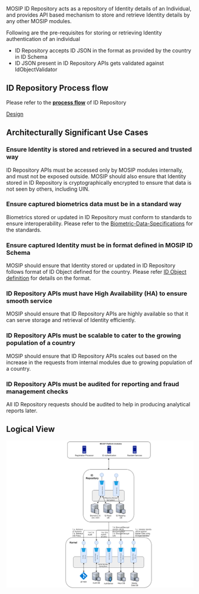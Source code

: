 MOSIP ID Repository acts as a repository of Identity details of an Individual, and provides API based mechanism to store and retrieve Identity details by any other MOSIP modules.

Following are the pre-requisites for storing or retrieving Identity authentication of an individual
* ID Repository accepts ID JSON in the format as provided by the country in ID Schema
* ID JSON present in ID Repository APIs gets validated against IdObjectValidator 

## ID Repository Process flow
Please refer to the [**process flow**](https://github.com/mosip/mosip-docs/wiki/_files/requirements/final_process_flows/MOSIP_Process%20Flow%201.19_ID%20Repo.pdf) of ID Repository

[Design](_docs/design/idrepository/identity-service.md)

## Architecturally Significant Use Cases
### Ensure Identity is stored and retrieved in a secured and trusted way
ID Repository APIs must be accessed only by MOSIP modules internally, and must not be exposed outside. MOSIP should also ensure that Identity stored in ID Repository is cryptographically encrypted to ensure that data is not seen by others, including UIN.


### Ensure captured biometrics data must be in a standard way
Biometrics stored or updated in ID Repository must conform to standards to ensure interoperability. Please refer to the [Biometric-Data-Specifications](MOSIP-Biometric-Data-Specifications) for the standards.


### Ensure captured Identity must be in format defined in MOSIP ID Schema
MOSIP should ensure that Identity stored or updated in ID Repository follows format of ID Object defined for the country. Please refer [ID Object definition](MOSIP-ID-Object-definition) for details on the format.


### ID Repository APIs must have High Availability (HA) to ensure smooth service
MOSIP should ensure that ID Repository APIs are highly available so that it can serve storage and retrieval of Identity efficiently.


### ID Repository APIs must be scalable to cater to the growing population of a country
MOSIP should ensure that ID Repository APIs scales out based on the increase in the requests from internal modules due to growing population of a country.


### ID Repository APIs must be audited for reporting and fraud management checks
All ID Repository requests should be audited to help in producing analytical reports later.


## Logical View    
![ID Repository Logical view](_images/arch_diagrams/MOSIP_IDRepo_Logical_View_v0.1.png)